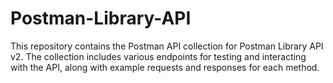 # Postman-Library-API
This repository contains the Postman API collection for Postman Library API v2. The collection includes various endpoints for testing and interacting with the API, along with example requests and responses for each method.
